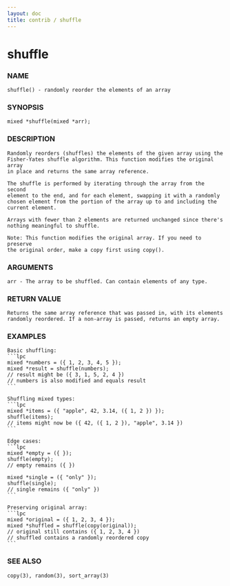 ```yaml
---
layout: doc
title: contrib / shuffle
---
```

# shuffle

### NAME

    shuffle() - randomly reorder the elements of an array

### SYNOPSIS

    mixed *shuffle(mixed *arr);

### DESCRIPTION

    Randomly reorders (shuffles) the elements of the given array using the 
    Fisher-Yates shuffle algorithm. This function modifies the original array 
    in place and returns the same array reference.

    The shuffle is performed by iterating through the array from the second 
    element to the end, and for each element, swapping it with a randomly 
    chosen element from the portion of the array up to and including the 
    current element.

    Arrays with fewer than 2 elements are returned unchanged since there's 
    nothing meaningful to shuffle.

    Note: This function modifies the original array. If you need to preserve 
    the original order, make a copy first using copy().

### ARGUMENTS

    arr - The array to be shuffled. Can contain elements of any type.

### RETURN VALUE

    Returns the same array reference that was passed in, with its elements
    randomly reordered. If a non-array is passed, returns an empty array.

### EXAMPLES

    Basic shuffling:
    ```lpc
    mixed *numbers = ({ 1, 2, 3, 4, 5 });
    mixed *result = shuffle(numbers);
    // result might be ({ 3, 1, 5, 2, 4 })
    // numbers is also modified and equals result
    ```

    Shuffling mixed types:
    ```lpc
    mixed *items = ({ "apple", 42, 3.14, ({ 1, 2 }) });
    shuffle(items);
    // items might now be ({ 42, ({ 1, 2 }), "apple", 3.14 })
    ```

    Edge cases:
    ```lpc
    mixed *empty = ({ });
    shuffle(empty);
    // empty remains ({ })
    
    mixed *single = ({ "only" });
    shuffle(single);
    // single remains ({ "only" })
    ```

    Preserving original array:
    ```lpc
    mixed *original = ({ 1, 2, 3, 4 });
    mixed *shuffled = shuffle(copy(original));
    // original still contains ({ 1, 2, 3, 4 })
    // shuffled contains a randomly reordered copy
    ```

### SEE ALSO

    copy(3), random(3), sort_array(3)
